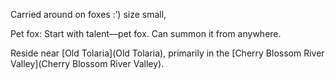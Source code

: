 Carried around on foxes :’)
size small,

Pet fox: 
Start with talent—pet fox. Can summon it from anywhere. 

Reside near [Old Tolaria](Old Tolaria), primarily in the [Cherry Blossom River Valley](Cherry Blossom River Valley).
